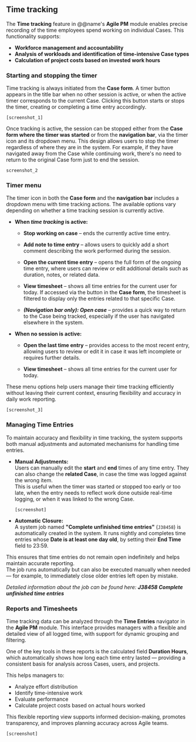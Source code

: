 ## Time tracking

The **Time tracking** feature in @@name's **Agile PM** module enables precise recording of the time employees spend working on individual Cases. This functionality supports:

- **Workforce management and accountability**
- **Analysis of workloads and identification of time-intensive Case types**
- **Calculation of project costs based on invested work hours**


### Starting and stopping the timer

Time tracking is always initiated from the **Case form**. A timer button appears in the title bar when no other session is active, or when the active timer corresponds to the current Case. Clicking this button starts or stops the timer, creating or completing a time entry accordingly.

`[screenshot_1]`

Once tracking is active, the session can be stopped either from the **Case form where the timer was started** or from the **navigation bar**, via the timer icon and its dropdown menu. This design allows users to stop the timer regardless of where they are in the system. For example, if they have navigated away from the Case while continuing work, there's no need to return to the original Case form just to end the session.

`screenshot_2`


### Timer menu

The timer icon in both the **Case form** and the **navigation bar** includes a dropdown menu with time tracking actions. The available options vary depending on whether a time tracking session is currently active.

- **When _time tracking_ is active:**
  - **Stop working on case** – ends the currently active time entry.
  - **Add note to time entry** – allows users to quickly add a short comment describing the work performed during the session.

  - **Open the current time entry** – opens the full form of the ongoing time entry, where users can review or edit additional details such as duration, notes, or related data.
  
  - **View timesheet** – shows all time entries for the current user for today. If accessed via the button in the **Case form**, the timesheet is filtered to display only the entries related to that specific Case.
  
  - **_(Navigation bar only): Open case_** – provides a quick way to return to the Case being tracked, especially if the user has navigated elsewhere in the system.

- **When no session is active:**

  - **Open the last time entry** – provides access to the most recent entry, allowing users to review or edit it in case it was left incomplete or requires further details.
  
  - **View timesheet** – shows all time entries for the current user for today.

These menu options help users manage their time tracking efficiently without leaving their current context, ensuring flexibility and accuracy in daily work reporting.

`[screenshot_3]`


### Managing Time Entries

To maintain accuracy and flexibility in time tracking, the system supports both manual adjustments and automated mechanisms for handling time entries.

- **Manual Adjustments:**  
  Users can manually edit the **start** and **end** times of any time entry. They can also change the **related Case**, in case the time was logged against the wrong item.  
  This is useful when the timer was started or stopped too early or too late, when the entry needs to reflect work done outside real-time logging, or when it was linked to the wrong Case.

  `[screenshot]`

- **Automatic Closure:**  
  A system job named **"Complete unfinished time entries"** (`J38458`) is automatically created in the system. It runs nightly and completes time entries whose **Date is at least one day old**, by setting their **End Time** field to 23:59.

This ensures that time entries do not remain open indefinitely and helps maintain accurate reporting.  
The job runs automatically but can also be executed manually when needed — for example, to immediately close older entries left open by mistake.

*Detailed information about the job can be found here: **J38458 Complete unfinished time entries***



### Reports and Timesheets

Time tracking data can be analyzed through the **Time Entries** navigator in the **Agile PM** module. This interface provides managers with a flexible and detailed view of all logged time, with support for dynamic grouping and filtering.

One of the key tools in these reports is the calculated field **Duration Hours**, which automatically shows how long each time entry lasted — providing a consistent basis for analysis across Cases, users, and projects.

This helps managers to:

- Analyze effort distribution
- Identify time-intensive work
- Evaluate performance
- Calculate project costs based on actual hours worked

This flexible reporting view supports informed decision-making, promotes transparency, and improves planning accuracy across Agile teams.

`[screenshot]`
